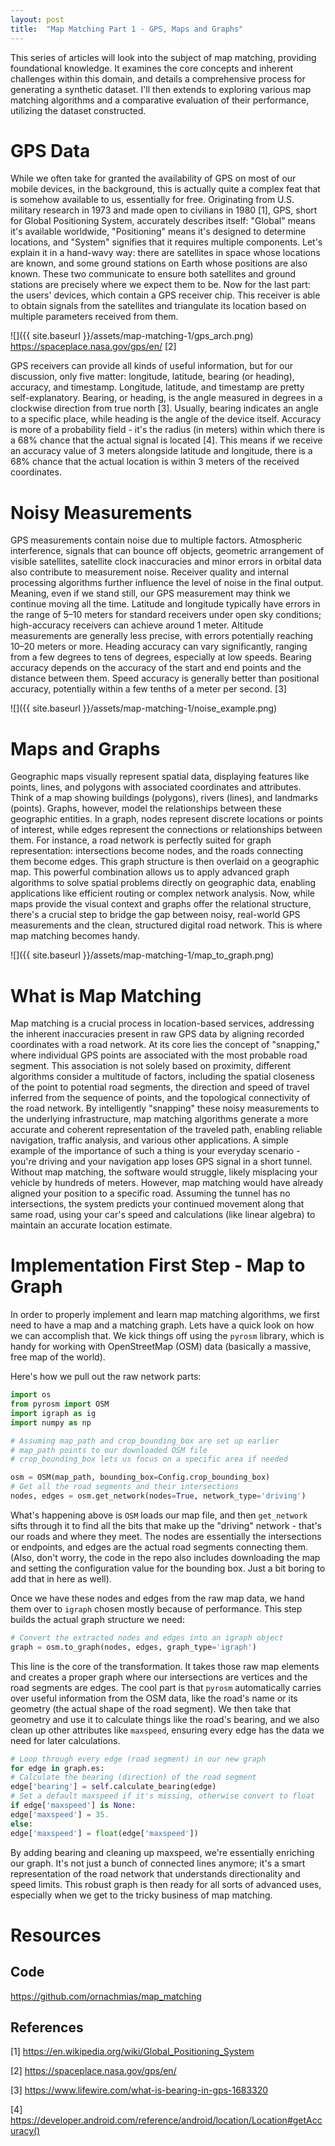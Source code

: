 ```yaml
---
layout: post
title:  "Map Matching Part 1 - GPS, Maps and Graphs"
---
```

This series of articles will look into the subject of map matching, providing foundational knowledge. It examines the core concepts and inherent challenges within this domain, and details a comprehensive process for generating a synthetic dataset. I'll then extends to exploring various map matching algorithms and a comparative evaluation of their performance, utilizing the dataset constructed.

# GPS Data
While we often take for granted the availability of GPS on most of our mobile devices, in the background, this is actually quite a complex feat that is somehow available to us, essentially for free.
Originating from U.S. military research in 1973 and made open to civilians in 1980 [1], GPS, short for Global Positioning System, accurately describes itself: "Global" means it's available worldwide, "Positioning" means it's designed to determine locations, and "System" signifies that it requires multiple components.
Let's explain it in a hand-wavy way: there are satellites in space whose locations are known, and some ground stations on Earth whose positions are also known. These two communicate to ensure both satellites and ground stations are precisely where we expect them to be. Now for the last part: the users' devices, which contain a GPS receiver chip. This receiver is able to obtain signals from the satellites and triangulate its location based on multiple parameters received from them.

![]({{ site.baseurl }}/assets/map-matching-1/gps_arch.png)
https://spaceplace.nasa.gov/gps/en/ [2]

GPS receivers can provide all kinds of useful information, but for our discussion, only five matter: longitude, latitude, bearing (or heading), accuracy, and timestamp. Longitude, latitude, and timestamp are pretty self-explanatory. Bearing, or heading, is the angle measured in degrees in a clockwise direction from true north [3]. Usually, bearing indicates an angle to a specific place, while heading is the angle of the device itself. Accuracy is more of a probability field - it's the radius (in meters) within which there is a 68% chance that the actual signal is located [4]. This means if we receive an accuracy value of 3 meters alongside latitude and longitude, there is a 68% chance that the actual location is within 3 meters of the received coordinates.

# Noisy Measurements
GPS measurements contain noise due to multiple factors. Atmospheric interference, signals that can bounce off objects, geometric arrangement of visible satellites, satellite clock inaccuracies and minor errors in orbital data also contribute to measurement noise. Receiver quality and internal processing algorithms further influence the level of noise in the final output. Meaning, even if we stand still, our GPS measurement may think we continue moving all the time.
Latitude and longitude typically have errors in the range of 5–10 meters for standard receivers under open sky conditions; high-accuracy receivers can achieve around 1 meter. Altitude measurements are generally less precise, with errors potentially reaching 10–20 meters or more. Heading accuracy can vary significantly, ranging from a few degrees to tens of degrees, especially at low speeds. Bearing accuracy depends on the accuracy of the start and end points and the distance between them. Speed accuracy is generally better than positional accuracy, potentially within a few tenths of a meter per second. [3]

![]({{ site.baseurl }}/assets/map-matching-1/noise_example.png)

# Maps and Graphs
Geographic maps visually represent spatial data, displaying features like points, lines, and polygons with associated coordinates and attributes. Think of a map showing buildings (polygons), rivers (lines), and landmarks (points). Graphs, however, model the relationships between these geographic entities. In a graph, nodes represent discrete locations or points of interest, while edges represent the connections or relationships between them. For instance, a road network is perfectly suited for graph representation: intersections become nodes, and the roads connecting them become edges. This graph structure is then overlaid on a geographic map. This powerful combination allows us to apply advanced graph algorithms to solve spatial problems directly on geographic data, enabling applications like efficient routing or complex network analysis.
Now, while maps provide the visual context and graphs offer the relational structure, there's a crucial step to bridge the gap between noisy, real-world GPS measurements and the clean, structured digital road network. This is where map matching becomes handy.

![]({{ site.baseurl }}/assets/map-matching-1/map_to_graph.png)

# What is Map Matching
Map matching is a crucial process in location-based services, addressing the inherent inaccuracies present in raw GPS data by aligning recorded coordinates with a road network. At its core lies the concept of "snapping," where individual GPS points are associated with the most probable road segment. This association is not solely based on proximity, different algorithms consider a multitude of factors, including the spatial closeness of the point to potential road segments, the direction and speed of travel inferred from the sequence of points, and the topological connectivity of the road network. By intelligently "snapping" these noisy measurements to the underlying infrastructure, map matching algorithms generate a more accurate and coherent representation of the traveled path, enabling reliable navigation, traffic analysis, and various other applications.
A simple example of the importance of such a thing is your everyday scenario - you're driving and your navigation app loses GPS signal in a short tunnel. Without map matching, the software would struggle, likely misplacing your vehicle by hundreds of meters. However, map matching would have already aligned your position to a specific road. Assuming the tunnel has no intersections, the system predicts your continued movement along that same road, using your car's speed and calculations (like linear algebra) to maintain an accurate location estimate.

# Implementation First Step - Map to Graph
In order to properly implement and learn map matching algorithms, we first need to have a map and a matching graph. Lets have a quick look on how we can accomplish that.
We kick things off using the `pyrosm` library, which is handy for working with OpenStreetMap (OSM) data (basically a massive, free map of the world).

Here's how we pull out the raw network parts:
```python
import os
from pyrosm import OSM
import igraph as ig
import numpy as np

# Assuming map_path and crop_bounding_box are set up earlier
# map_path points to our downloaded OSM file
# crop_bounding_box lets us focus on a specific area if needed

osm = OSM(map_path, bounding_box=Config.crop_bounding_box)
# Get all the road segments and their intersections
nodes, edges = osm.get_network(nodes=True, network_type='driving')
```

What's happening above is `OSM` loads our map file, and then `get_network` sifts through  it to find all the bits that make up the "driving" network - that's our roads and where they meet. The nodes are essentially the intersections or endpoints, and edges are the actual road segments connecting them. (Also, don't worry, the code in the repo also includes downloading the map and setting the configuration value for the bounding box. Just a bit boring to add that in here as well).

Once we have these nodes and edges from the raw map data, we hand them over to `igraph` chosen mostly because of performance. This step builds the actual graph structure we need:
```python
# Convert the extracted nodes and edges into an igraph object
graph = osm.to_graph(nodes, edges, graph_type='igraph')
```

This line is the core of the transformation. It takes those raw map elements and creates a proper graph where our intersections are vertices and the road segments are edges. The cool part is that `pyrosm` automatically carries over useful information from the OSM data, like the road's name or its geometry (the actual shape of the road segment). We then take that geometry and use it to calculate things like the road's bearing, and we also clean up other attributes like `maxspeed`, ensuring every edge has the data we need for later calculations.
```python
# Loop through every edge (road segment) in our new graph
for edge in graph.es:
# Calculate the bearing (direction) of the road segment
edge['bearing'] = self.calculate_bearing(edge)
# Set a default maxspeed if it's missing, otherwise convert to float
if edge['maxspeed'] is None:
edge['maxspeed'] = 35.
else:
edge['maxspeed'] = float(edge['maxspeed'])
```
By adding bearing and cleaning up maxspeed, we're essentially enriching our graph. It's not just a bunch of connected lines anymore; it's a smart representation of the road network that understands directionality and speed limits. This robust graph is then ready for all sorts of advanced uses, especially when we get to the tricky business of map matching.

# Resources
## Code
https://github.com/ornachmias/map_matching

## References
[1] https://en.wikipedia.org/wiki/Global_Positioning_System

[2] https://spaceplace.nasa.gov/gps/en/

[3] https://www.lifewire.com/what-is-bearing-in-gps-1683320

[4] https://developer.android.com/reference/android/location/Location#getAccuracy()